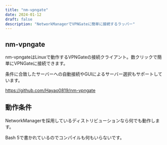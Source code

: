 ```yaml
---
title: "nm-vpngate"
date: 2024-01-12
draft: false
description: "NetworkManagerでVPNGateに簡単に接続するラッパー"
---
```


## nm-vpngate

nm-vpngateはLinuxで動作するVPNGateの接続クライアント。数クリックで簡単にVPNGateに接続できます。

条件に合致したサーバーへの自動接続やGUIによるサーバー選択もサポートしています。

https://github.com/Hayao0819/nm-vpngate

## 動作条件

NetworkManagerを採用しているディストリビューションなら何でも動作します。

Bash 5で書かれているのでコンパイルも何もいらないです。

